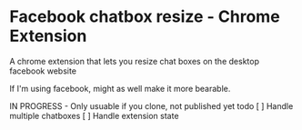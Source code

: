 # Facebook chatbox resize - Chrome Extension

A chrome extension that lets you resize chat boxes on the desktop facebook website

If I'm using facebook, might as well make it more bearable.

IN PROGRESS - Only usuable if you clone, not published yet
todo
[ ] Handle multiple chatboxes
[ ] Handle extension state

